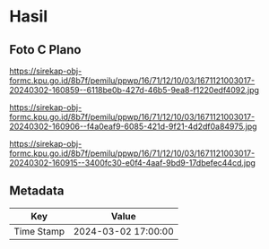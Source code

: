 # Hasil

## Foto C Plano

https://sirekap-obj-formc.kpu.go.id/8b7f/pemilu/ppwp/16/71/12/10/03/1671121003017-20240302-160859--6118be0b-427d-46b5-9ea8-f1220edf4092.jpg

https://sirekap-obj-formc.kpu.go.id/8b7f/pemilu/ppwp/16/71/12/10/03/1671121003017-20240302-160906--f4a0eaf9-6085-421d-9f21-4d2df0a84975.jpg

https://sirekap-obj-formc.kpu.go.id/8b7f/pemilu/ppwp/16/71/12/10/03/1671121003017-20240302-160915--3400fc30-e0f4-4aaf-9bd9-17dbefec44cd.jpg


## Metadata

| Key        | Value               |
| ---------- | ------------------- |
| Time Stamp | 2024-03-02 17:00:00 |



